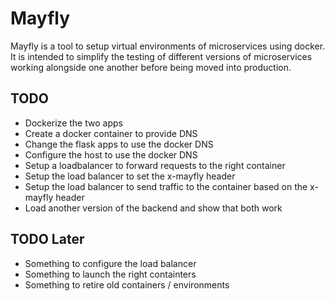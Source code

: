 # Mayfly

Mayfly is a tool to setup virtual environments of microservices using docker.
It is intended to simplify the testing of different versions of microservices
working alongside one another before being moved into production.

## TODO

- Dockerize the two apps
- Create a docker container to provide DNS
- Change the flask apps to use the docker DNS
- Configure the host to use the docker DNS
- Setup a loadbalancer to forward requests to the right container
- Setup the load balancer to set the x-mayfly header
- Setup the load balancer to send traffic to the container based on 
  the x-mayfly header
- Load another version of the backend and show that both work

## TODO Later
- Something to configure the load balancer
- Something to launch the right containters
- Something to retire old containers / environments
